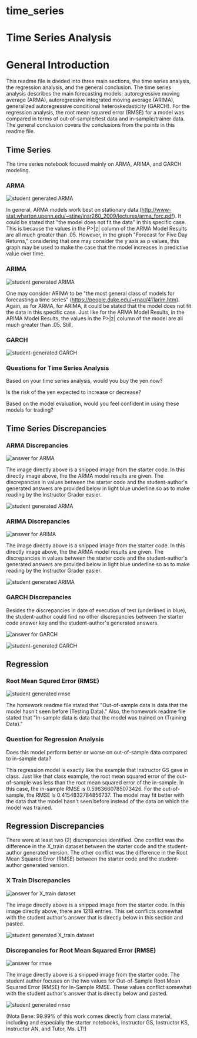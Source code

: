 # time_series
# Time Series Analysis


# General Introduction

This readme file is divided into three main sections, the time series analysis, the regression analysis, and the general conclusion. The time series analysis describes the main forecasting models: autoregressive moving average (ARMA), autoregressive integrated moving average (ARIMA), generalized autoregressive conditional heteroskedasticity (GARCH). For the regression analysis, the root mean squared error (RMSE) for a model was compared in terms of out-of-sample/test data and in-sample/trainer data. The general conclusion covers the conclusions from the points in this readme file.

## Time Series

The time series notebook focused mainly on ARMA, ARIMA, and GARCH modeling.

### ARMA

![student generated ARMA](images/ts/arma_student_blue.PNG)



In general, ARMA models work best on stationary data (http://www-stat.wharton.upenn.edu/~stine/insr260_2009/lectures/arma_forc.pdf). It could be stated that "the model does not fit the data" in this specific case. This is because the values in the P>|z| column of the ARMA Model Results are all much greater than .05. However, in the graph "Forecast for Five Day Returns," considering that one may consider the y axis as p values, this graph may be used to make the case that the model increases in predictive value over time.

### ARIMA


![student generated ARIMA](images/ts/ARIMA_student_blue.jpg)


One may consider ARIMA to be "the most general class of models for forecasting a time series" (https://people.duke.edu/~rnau/411arim.htm). Again, as for ARMA, for ARIMA, it could be stated that the model does not fit the data in this specific case. Just like for the ARMA Model Results, in the ARIMA Model Results, the values in the P>|z| column of the model are all much greater than .05. Still, 

### GARCH


![student-generated GARCH](images/ts/GARCH_student.PNG)


### Questions for Time Series Analysis

Based on your time series analysis, would you buy the yen now?

Is the risk of the yen expected to increase or decrease?

Based on the model evaluation, would you feel confident in using these models for trading?

## Time Series Discrepancies

### ARMA Discrepancies

![answer for ARMA](images/ts/arma_answer.PNG)

The image directly above is a snipped image from the starter code. In this directly image above, the the ARMA model results are given. The discrepancies in values between the starter code and the student-author's generated answers are provided below in light blue underline so as to make reading by the Instructor Grader easier.

![student generated ARMA](images/ts/arma_student_blue.PNG)


### ARIMA Discrepancies

![answer for ARIMA](images/ts/ARIMA_answer.PNG)

The image directly above is a snipped image from the starter code. In this directly image above, the the ARMA model results are given. The discrepancies in values between the starter code and the student-author's generated answers are provided below in light blue underline so as to make reading by the Instructor Grader easier.

![student generated ARIMA](images/ts/ARIMA_student_blue.jpg)


### GARCH Discrepancies

Besides the discrepancies in date of execution of test (underlined in blue), the student-author could find no other discrepancies between the starter code answer key and the student-author's generated answers.

![answer for GARCH](images/ts/GARCH_answer.PNG)

![student-generated GARCH](images/ts/GARCH_student.PNG)



## Regression


### Root Mean Squred Error (RMSE)


![student generated rmse](images/regr/student_rmse.PNG)


The homework readme file stated that "Out-of-sample data is data that the model hasn't seen before (Testing Data)." Also, the homework readme file stated that "In-sample data is data that the model was trained on (Training Data)." 

### Question for Regression Analysis

Does this model perform better or worse on out-of-sample data compared to in-sample data?

This regression model is exactly like the example that Instructor GS gave in class. Just like that class example, the root mean squared error of the out-of-sample was less than the root mean squared error of the in-sample. In this case, the in-sample RMSE is 0.5963660785073426. For the out-of-sample, the RMSE is 0.4154832784856737. The model may fit better with the data that the model hasn't seen before instead of the data on which the model was trained.

## Regression Discrepancies

There were at least two (2) discrepancies identified. One conflict was the difference in the X_train dataset between the starter code and the student-author generated version. The other conflict was the difference in the Root Mean Squared Error (RMSE) between the starter code and the student-author generated version.

### X Train Discrepancies

![answer for X_train dataset](images/regr/answer_X_train_1218_rows.PNG)

The image directly above is a snipped image from the starter code. In this image directly above, there are 1218 entries. This set conflicts somewhat with the student author's answer that is directly below in this section and pasted.

![student generated X_train dataset](images/regr/student_X_train_966_rows.PNG)


### Discrepancies for Root Mean Squared Error (RMSE)


![answer for rmse](images/regr/answer_rmse.PNG)

The image directly above is a snipped image from the starter code. The student author focuses on the two values for Out-of-Sample Root Mean Squared Error (RMSE) for In-Sample RMSE. These values conflict somewhat with the student author's answer that is directly below and pasted.

![student generated rmse](images/regr/student_rmse.PNG)

(Nota Bene: 99.99% of this work comes directly from class material, including and especially the starter notebooks, Instructor GS, Instructor KS, Instructor AN, and Tutor, Ms. LT!)